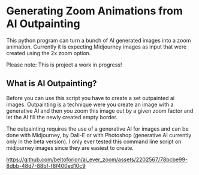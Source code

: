 # Generating Zoom Animations from AI Outpainting
This python program can turn a bunch of AI generated images into a zoom animation. Currently it is expecting Midjourney images as input that were
created using the 2x zoom option. 

Please note: This is project a work in progress!

## What is AI Outpainting?
Before you can use this script you have to create a set outpainted ai images. Outpainting is a technique were you
create an image with a generative AI and then you zoom this image out by a given zoom factor and let the AI fill
the newly created empty border.

The outpainting requires the use of a generative AI for images and can be done with Midjourney, by Dall-E or with Photoshop (generative AI currently only in the beta version).
I only ever tested this command line script on midjourney images since they are easiest to create.

https://github.com/beltoforion/ai_ever_zoom/assets/2202567/78bcbe99-8dbb-48d7-88bf-f8f400ed10c9

